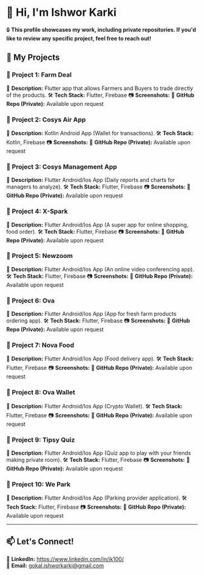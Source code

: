 # 👋 Hi, I'm Ishwor Karki

🔒 **This profile showcases my work, including private repositories. If you'd like to review any specific project, feel free to reach out!**  

## 🚀 My Projects  

### 🔹 Project 1: Farm Deal
📌 **Description:** Flutter app that allows Farmers and Buyers to trade directly of the products.
🛠 **Tech Stack:** Flutter, Firebase
📷 **Screenshots:** 
🔗 **GitHub Repo (Private):** Available upon request  

### 🔹 Project 2: Cosys Air App
📌 **Description:** Kotlin Android App (Wallet for transactions).
🛠 **Tech Stack:** Kotlin, Firebase
📷 **Screenshots:** 
🔗 **GitHub Repo (Private):** Available upon request  

### 🔹 Project 3: Cosys Management App
📌 **Description:** Flutter Android/Ios App (Daily reports and charts for managers to analyze).
🛠 **Tech Stack:** Flutter, Firebase
📷 **Screenshots:** 
🔗 **GitHub Repo (Private):** Available upon request  

### 🔹 Project 4: X-Spark 
📌 **Description:** Flutter Android/Ios App (A super app for online shopping, food order).
🛠 **Tech Stack:** Flutter, Firebase
📷 **Screenshots:** 
🔗 **GitHub Repo (Private):** Available upon request  

### 🔹 Project 5: Newzoom
📌 **Description:** Flutter Android/Ios App (An online video conferencing app).
🛠 **Tech Stack:** Flutter, Firebase
📷 **Screenshots:** 
🔗 **GitHub Repo (Private):** Available upon request  

### 🔹 Project 6: Ova
📌 **Description:** Flutter Android/Ios App (App for fresh farm products ordering app).
🛠 **Tech Stack:** Flutter, Firebase
📷 **Screenshots:** 
🔗 **GitHub Repo (Private):** Available upon request  

### 🔹 Project 7: Nova Food
📌 **Description:** Flutter Android/Ios App (Food delivery app).
🛠 **Tech Stack:** Flutter, Firebase
📷 **Screenshots:** 
🔗 **GitHub Repo (Private):** Available upon request  

### 🔹 Project 8: Ova Wallet
📌 **Description:** Flutter Android/Ios App (Crypto Wallet).
🛠 **Tech Stack:** Flutter, Firebase
📷 **Screenshots:** 
🔗 **GitHub Repo (Private):** Available upon request  

### 🔹 Project 9: Tipsy Quiz
📌 **Description:** Flutter Android/Ios App (Quiz app to play with your friends making private room).
🛠 **Tech Stack:** Flutter, Firebase
📷 **Screenshots:** 
🔗 **GitHub Repo (Private):** Available upon request  

### 🔹 Project 10: We Park
📌 **Description:** Flutter Android/Ios App (Parking provider application).
🛠 **Tech Stack:** Flutter, Firebase
📷 **Screenshots:** 
🔗 **GitHub Repo (Private):** Available upon request  

 

---

## 📫 Let's Connect!  
💼 **LinkedIn:** https://www.linkedin.com/in/ik100/  
📧 **Email:** gokal.ishworkarki@gmail.com 

